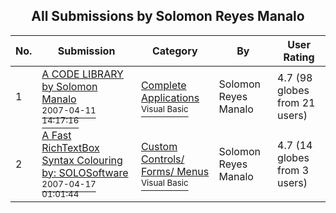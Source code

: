 ﻿<div align="center">

## All Submissions by Solomon Reyes Manalo

</div>

No.  | Submission | Category | By   | User Rating
---- | ---------- | -------- | ---- | -----------
1 | [A CODE LIBRARY by Solomon Manalo<br /><sup>2007-04-11 14:17:16</sup>](https://github.com/Planet-Source-Code/solomon-reyes-manalo-a-code-library-by-solomon-manalo__1-68329) | [Complete Applications<br /><sup>Visual Basic</sup>](../ByCategory/complete-applications__1-27.md) | Solomon Reyes Manalo | 4.7 (98 globes from 21 users)
2 | [A Fast RichTextBox Syntax Colouring by: SOLOSoftware<br /><sup>2007-04-17 01:01:44</sup>](https://github.com/Planet-Source-Code/solomon-reyes-manalo-a-fast-richtextbox-syntax-colouring-by-solosoftware__1-68557) | [Custom Controls/ Forms/  Menus<br /><sup>Visual Basic</sup>](../ByCategory/custom-controls-forms-menus__1-4.md) | Solomon Reyes Manalo | 4.7 (14 globes from 3 users)
